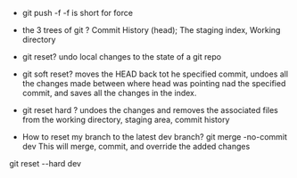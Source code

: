* git push -f
-f is short for force

* the 3 trees of git ?
Commit History (head); The staging index, Working directory

* git reset?
undo local changes to the state of a git repo

* git soft reset?
moves the HEAD back tot he specified commit, undoes all the changes made between where head was pointing nad the specified commit, and saves all the changes in the index.

* git reset hard ?
undoes the changes and removes the associated files from the working directory, staging area, commit history

* How to reset my branch to the latest dev branch?
git merge -no-commit dev
This will merge, commit, and override the added changes

git reset --hard dev
